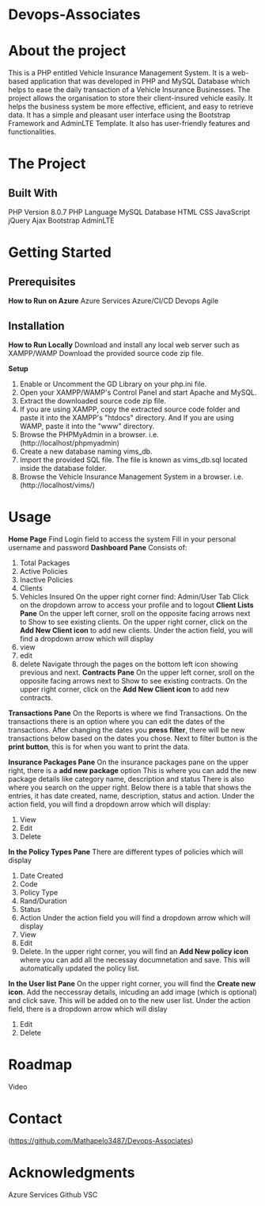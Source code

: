 # Devops-Associates
# About the project
This is a PHP entitled Vehicle Insurance Management System. It is a
web-based application that was developed in PHP and MySQL Database which helps
to ease the daily transaction of a Vehicle Insurance Businesses. The project allows
the organisation to store their client-insured vehicle easily. It helps the business
system be more effective, efficient, and easy to retrieve data. It has a simple and
pleasant user interface using the Bootstrap Framework and AdminLTE Template. It
also has user-friendly features and functionalities.
# The Project

## Built With 

PHP Version 8.0.7
PHP Language
MySQL Database
HTML
CSS
JavaScript
jQuery
Ajax
Bootstrap
AdminLTE
# Getting Started
## Prerequisites
**How to Run on Azure**
Azure Services 
Azure/CI/CD Devops Agile
## Installation
**How to Run Locally**
Download and install any local web server such as XAMPP/WAMP
Download the provided source code zip file.

**Setup**
1. Enable or Uncomment the GD Library on your php.ini file.
2. Open your XAMPP/WAMP's Control Panel and start Apache and MySQL.
3. Extract the downloaded source code zip file.
4. If you are using XAMPP, copy the extracted source code folder and paste it
into the XAMPP's "htdocs" directory. And If you are using WAMP, paste it into
the "www" directory.
5. Browse the PHPMyAdmin in a browser. i.e. (http://localhost/phpmyadmin)
6. Create a new database naming vims_db.
7. Import the provided SQL file. The file is known as vims_db.sql located inside
the database folder.
8. Browse the Vehicle Insurance Management System in a browser. i.e.(http://localhost/vims/)
# Usage

**Home Page**
Find Login field to access the system 
Fill in your personal username and password 
**Dashboard Pane**
Consists of: 
1. Total Packages
2. Active Policies
3. Inactive Policies
4. Clients
5. Vehicles Insured
On the upper right corner find:
Admin/User Tab 
Click on the dropdown arrow to access your profile and to logout 
**Client Lists Pane**
On the upper left corner, sroll on the opposite facing arrows next to Show to see existing clients.
On the upper right corner, click on the **Add New Client icon** to add new clients. 
Under the action field, you will find a dropdown arrow which will display
1. view 
2. edit 
3. delete
Navigate through the pages on the bottom left icon showing previous and next.
**Contracts Pane**
On the upper left corner, sroll on the opposite facing arrows next to Show to see existing contracts.
On the upper right corner, click on the **Add New Client icon** to add new contracts. 

**Transactions Pane**
On the Reports is where we find Transactions.
On the transactions there is an option where you can edit
the dates of the transactions.
After changing the dates you **press filter**, 
there will be new transactions below based on the dates you chose.
Next to filter button is the **print button**,
this is for when you want to print the data.

**Insurance Packages Pane**
On the insurance packages pane on the upper right, there is a **add new package** option
This is where you can add the new package details like category name,
description and status
There is also where you search on the upper right.
Below there is a table that shows the entries, it has date created,
name, description, status and action.
Under the action field, you will find a dropdown arrow which will display:
1. View
2. Edit
3. Delete

**In the Policy Types Pane**
There are different types of policies which will display
1. Date Created
2. Code 
3. Policy Type
4. Rand/Duration
5. Status  
6. Action
Under the action field you will find a dropdown arrow which will display
1. View 
2. Edit 
3. Delete.
In the upper right corner, you will find an **Add New policy icon**
where you can add all the necessay documnetation and save.
This will automatically updated the policy list.

**In the User list Pane**
On the upper right corner, you will find the **Create new icon**.
Add the neccessray details, inlcuding an add image (which is optional) and click save. 
This will be added on to the new user list.
Under the action field, there is a dropdown arrow which will dislay
1. Edit
2. Delete

# Roadmap
Video
# Contact
(https://github.com/Mathapelo3487/Devops-Associates)

# Acknowledgments
Azure Services
Github
VSC




